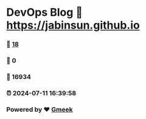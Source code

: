 # DevOps Blog :link: https://jabinsun.github.io 
### :page_facing_up: [18](https://jabinsun.github.io/tag.html) 
### :speech_balloon: 0 
### :hibiscus: 16934 
### :alarm_clock: 2024-07-11 16:39:58 
### Powered by :heart: [Gmeek](https://github.com/Meekdai/Gmeek)

